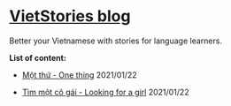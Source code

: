 # [VietStories blog](https://vietblog.ocmoxa.com)

Better your Vietnamese with stories for language learners.

**List of content:**

* [Một thứ - One thing](/pages/one-thing.md) 2021/01/22

* [Tìm một cô gái - Looking for a girl](/pages/looking-for-a-girl.md) 2021/01/22

